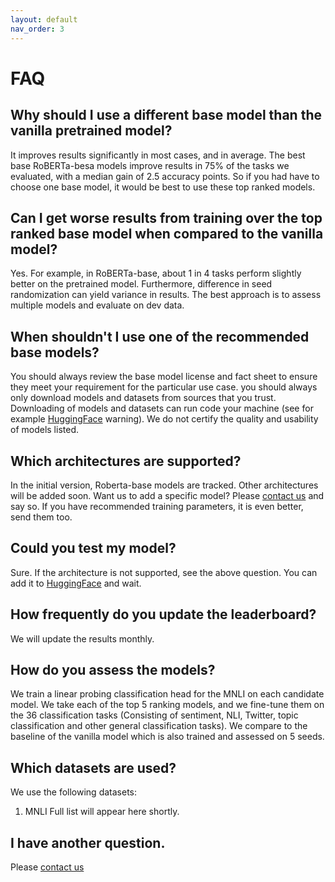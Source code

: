 ```yaml
---
layout: default
nav_order: 3
---
```


# FAQ

## Why should I use a different base model than the vanilla pretrained model?

It improves results significantly in most cases, and in average. The best base RoBERTa-besa models improve results in 75% of the tasks we evaluated, with a median gain of 2.5 accuracy points. So if you had have to choose one base model, it would be best to use these top ranked models.

## Can I get worse results from training over the top ranked base model when compared to the vanilla model?

Yes. For example, in RoBERTa-base, about 1 in 4 tasks perform slightly better on the pretrained model. Furthermore, difference in seed randomization can yield variance in results. The best approach is to assess multiple models and evaluate on dev data. 

## When shouldn't I use one of the recommended base models?

You should always review the base model license and fact sheet to ensure they meet your requirement for the particular 
use case. you should always only  download models and datasets from sources that you trust.  Downloading of models and 
datasets can run code your machine (see for example [HuggingFace](https://huggingface.co/docs/transformers/autoclass_tutorial) warning). 
We do not certify the quality and usability of  models listed.

## Which architectures are supported?

In the initial version, Roberta-base models are tracked. Other architectures will be added soon. Want us to add a specific model? Please [contact us](contact_us.md) and say so. If you have recommended training parameters, it is even better, send them too. 

## Could you test my model?

Sure. If the architecture is not supported, see the above question. You can add it to [HuggingFace](https://huggingface.co/docs/transformers/model_sharing#use-the-pushtohub-function)  and wait.
<!--    Really impatient? You can [contact us](contact_us.md) we don't make any promise.-->


## How frequently do you update the leaderboard?

We will update the results monthly.

## How do you assess the models?

We train a linear probing classification head for the MNLI on each candidate model.  We take each of the top 5 ranking models, and we fine-tune them on the 36 classification tasks (Consisting of sentiment, NLI, Twitter, topic classification and other general classification tasks).   We compare to the baseline of the vanilla model which is also trained and assessed on 5 seeds.

## Which datasets are used?

We use the following datasets:
1. MNLI
Full list will appear here shortly.

## I have another question.

Please [contact us](contact_us.md)
